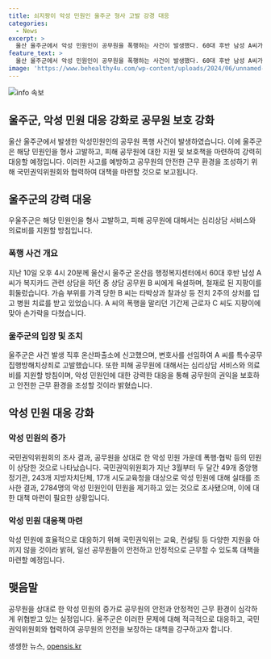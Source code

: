 ```yaml
---
title: 쇠지팡이 악성 민원인 울주군 형사 고발 강경 대응
categories:
  - News
excerpt: >
  울산 울주군에서 악성 민원인이 공무원을 폭행하는 사건이 발생했다. 60대 후반 남성 A씨가 복지카드 관련 상담 중 공무원 B씨에게 욕설하고 지팡이로 폭력을 행사했다. 이에 울주군은 A씨를 형사 고발하고 피해 공무원에 대한 의료비와 상담 서비스를 지원하기로 했다. 이 사건을 통해 공무원을 상대로 한 악성 민원이 늘어나고 있음이 확인되었으며, 이에 국민권익위는 공무원들을 지원하기 위한 교육과 컨설팅을 진행할 예정이라고 전했다. (단어 수: 129)
feature_text: >
  울산 울주군에서 악성 민원인이 공무원을 폭행하는 사건이 발생했다. 60대 후반 남성 A씨가 복지카드 관련 상담 중 공무원 B씨에게 욕설하고 지팡이로 폭력을 행사했다. 이에 울주군은 A씨를 형사 고발하고 피해 공무원에 대한 의료비와 상담 서비스를 지원하기로 했다. 이 사건을 통해 공무원을 상대로 한 악성 민원이 늘어나고 있음이 확인되었으며, 이에 국민권익위는 공무원들을 지원하기 위한 교육과 컨설팅을 진행할 예정이라고 전했다. (단어 수: 129)
image: 'https://www.behealthy4u.com/wp-content/uploads/2024/06/unnamed-file.png'
---
```


<p><img src="https://www.behealthy4u.com/wp-content/uploads/2024/06/unnamed-file.png" alt="info 속보" /></p>

<h2>울주군, 악성 민원 대응 강화로 공무원 보호 강화</h2>

<p data-ke-size="size16">울산 울주군에서 발생한 악성민원인의 공무원 폭행 사건이 발생하였습니다. 이에 울주군은 해당 민원인을 형사 고발하고, 피해 공무원에 대한 지원 및 보호책을 마련하여 강력히 대응할 예정입니다. 이러한 사고를 예방하고 공무원의 안전한 근무 환경을 조성하기 위해 국민권익위원회와 협력하여 대책을 마련할 것으로 보고됩니다.</p>

<h2 data-ke-size="size26">울주군의 강력 대응</h2>

<p>우울주군은 해당 민원인을 형사 고발하고, 피해 공무원에 대해서는 심리상담 서비스와 의료비를 지원할 방침입니다. </p>

<h3>폭행 사건 개요</h3>

<p data-ke-size="size16">지난 10일 오후 4시 20분께 울산시 울주군 온산읍 행정복지센터에서 60대 후반 남성 A 씨가 복지카드 관련 상담을 하던 중 상담 공무원 B 씨에게 욕설하며, 철재로 된 지팡이를 휘둘렀습니다. 가슴 부위를 가격 당한 B 씨는 타박상과 찰과상 등 전치 2주의 상처를 입고 병원 치료를 받고 있었습니다. A 씨의 폭행을 말리던 기간제 근로자 C 씨도 지팡이에 맞아 손가락을 다쳤습니다.</p>

<h3>울주군의 입장 및 조치</h3>

<p data-ke-size="size16">울주군은 사건 발생 직후 온산파출소에 신고했으며, 변호사를 선임하여 A 씨를 특수공무집행방해치상죄로 고발했습니다. 또한 피해 공무원에 대해서는 심리상담 서비스와 의료비를 지원할 방침이며, 악성 민원인에 대한 강력한 대응을 통해 공무원의 권익을 보호하고 안전한 근무 환경을 조성할 것이라 밝혔습니다.</p>

<h2 data-ke-size="size26">악성 민원 대응 강화</h2>

<h3>악성 민원의 증가</h3>

<p data-ke-size="size16">국민권익위원회의 조사 결과, 공무원을 상대로 한 악성 민원 가운데 폭행‧협박 등의 민원이 상당한 것으로 나타났습니다. 국민권익위원회가 지난 3월부터 두 달간 49개 중앙행정기관, 243개 지방자치단체, 17개 시도교육청을 대상으로 악성 민원에 대해 실태를 조사한 결과, 2784명의 악성 민원인이 민원을 제기하고 있는 것으로 조사됐으며, 이에 대한 대책 마련이 필요한 상황입니다.</p>

<h3>악성 민원 대응책 마련</h3>

<p data-ke-size="size16">악성 민원에 효율적으로 대응하기 위해 국민권익위는 교육, 컨설팅 등 다양한 지원을 아끼지 않을 것이라 밝혀, 일선 공무원들이 안전하고 안정적으로 근무할 수 있도록 대책을 마련할 예정입니다.</p>

<h2 data-ke-size="size26">맺음말</h2>

<p data-ke-size="size16">공무원을 상대로 한 악성 민원의 증가로 공무원의 안전과 안정적인 근무 환경이 심각하게 위협받고 있는 실정입니다. 울주군은 이러한 문제에 대해 적극적으로 대응하고, 국민권익위원회와 협력하여 공무원의 안전을 보장하는 대책을 강구하고자 합니다.</p>
생생한 뉴스, <a href="https://opensis.kr" rel="dofollow">opensis.kr</a>


